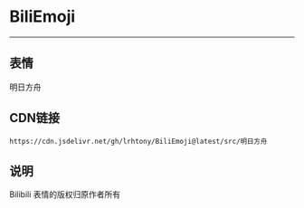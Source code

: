 
# BiliEmoji
---
## 表情
明日方舟
## CDN链接
```
https://cdn.jsdelivr.net/gh/lrhtony/BiliEmoji@latest/src/明日方舟
```
## 说明
Bilibili 表情的版权归原作者所有
